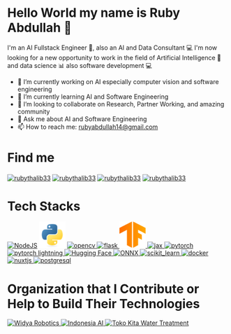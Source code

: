 # Hello World my name is Ruby Abdullah 👋

I'm an AI Fullstack Engineer 🚀, also an AI and Data Consultant 💻 I'm now looking for a new opportunity to work in the field of Artificial Intelligence 🤖 and data science 📊 also software development 💻

- 🔭 I’m currently working on AI especially computer vision and software engineering
- 🌱 I’m currently learning AI and Software Engineering
- 🤔 I’m looking to collaborate on Research, Partner Working, and amazing community
- 💬 Ask me about AI and Software Engineering
- 📫 How to reach me: rubyabdullah14@gmail.com


# Find me
<p align="left">
    <a href="https://twitter.com/rubythalib33" target="blank"><img align="center"
            src="https://raw.githubusercontent.com/rahuldkjain/github-profile-readme-generator/master/src/images/icons/Social/twitter.svg"
            alt="rubythalib33" height="30" width="40" /></a>
    <a href="https://www.linkedin.com/in/ruby-abdullah-2134a4176/" target="blank"><img align="center"
            src="https://raw.githubusercontent.com/rahuldkjain/github-profile-readme-generator/master/src/images/icons/Social/linked-in-alt.svg"
            alt="rubythalib33" height="30" width="40" /></a>
    <a href="https://instagram.com/rubythalib33" target="blank"><img align="center"
            src="https://raw.githubusercontent.com/rahuldkjain/github-profile-readme-generator/master/src/images/icons/Social/instagram.svg"
            alt="rubythalib33" height="30" width="40" /></a>
    <a href="https://www.youtube.com/channel/UCrDblmdKXtf0BP6h3Zk56eg" target="blank"><img align="center"
            src="https://raw.githubusercontent.com/rahuldkjain/github-profile-readme-generator/master/src/images/icons/Social/youtube.svg"
            alt="rubythalib33" height="30" width="40" /></a>
</p>

# Tech Stacks
<p align="left">
    <a href="https://nodejs.org/en/" target="_blank"> <img
            src="https://www.vectorlogo.zone/logos/nodejs/nodejs-icon.svg" alt="NodeJS" width="60" height="60" /></a>
    <a href="https://www.python.org" target="_blank"> <img
            src="https://raw.githubusercontent.com/devicons/devicon/master/icons/python/python-original.svg"
            alt="python" width="60" height="60" /></a>
    <a href="https://opencv.org/" target="_blank"> <img src="https://www.vectorlogo.zone/logos/opencv/opencv-icon.svg"
            alt="opencv" width="60" height="60" />
    </a>
    <a href="https://flask.palletsprojects.com/" target="_blank"> <img
            src="https://www.vectorlogo.zone/logos/pocoo_flask/pocoo_flask-icon.svg" alt="flask" width="60"
            height="60" /> </a>
    <a href="https://www.tensorflow.org" target="_blank"> <img src="https://raw.githubusercontent.com/algonacci/Free-CDN/main/ReadMe-Logo/tensorflow.png" alt="tensorflow"
            width="60" height="60" /> </a>
    <a href="https://jax.readthedocs.io/en/latest/" target="_blank"> <img src="https://jax.readthedocs.io/en/latest/_static/jax_logo_250px.png" alt="jax"
            height="60" /> </a>
    <a href="https://pytorch.org/" target="_blank"> <img
            src="https://www.vectorlogo.zone/logos/pytorch/pytorch-icon.svg" alt="pytorch" width="60" height="60" />
    </a>
    <a href="https://www.pytorchlightning.ai/" target="_blank"> <img
            src="https://upload.wikimedia.org/wikipedia/commons/thumb/e/e6/Lightning_Logo_v2.png/400px-Lightning_Logo_v2.png" alt="pytorch lightning" height="60" />
    </a>
    <a href="https://huggingface.co/" target="_blank"> <img
            src="https://huggingface.co/front/assets/huggingface_logo-noborder.svg" alt="Hugging Face" height="60" />
    </a>
    <a href="https://onnx.ai/" target="_blank"> <img
            src="https://onnx.ai/images/ONNX-Logo.svg" alt="ONNX" height="60" />
    </a>
    <a href="https://scikit-learn.org/" target="_blank"> <img
            src="https://upload.wikimedia.org/wikipedia/commons/0/05/Scikit_learn_logo_small.svg" alt="scikit_learn"
            width="60" height="60" /> </a>
    <a href="https://www.docker.com/" target="_blank"> <img
            src="https://www.docker.com/wp-content/uploads/2022/03/Moby-logo.png" alt="docker"
             height="60" /> </a>
    <a href="https://nuxtjs.org/" target="_blank"> <img
            src="https://upload.wikimedia.org/wikipedia/commons/thumb/a/ae/Nuxt_logo.svg/220px-Nuxt_logo.svg.png" alt="nuxtjs"
             height="60" /> </a>
    <a href="https://www.postgresql.org/" target="_blank"> <img
            src="https://www.postgresql.org/media/img/about/press/elephant.png" alt="postgresql"
             height="60" /> </a>

</p>

# Organization that I Contribute or Help to Build Their Technologies
<p>
    <a href="https://widya.ai/" target="_blank"> <img
            src="https://next.widya.ai/wp-content/uploads/2021/09/Widya-Logo-Full.png" alt="Widya Robotics" height="60" />
    </a>
    <a href="https://www.aiforindonesia.org/" target="_blank"> <img
            src="https://www.aiforindonesia.org/static/iaiprofile/assets/img/ai-01.png" alt="Indonesia AI" height="60" />
    </a>
    <a href="https://www.tokofilterair.com/" target="_blank"> <img
            src="https://i0.wp.com/www.tokofilterair.com/wp-content/uploads/2020/11/cropped-vavicon-1.png?w=250&ssl=1" alt="Toko Kita Water Treatment" height="60" />
    </a>
</p>
